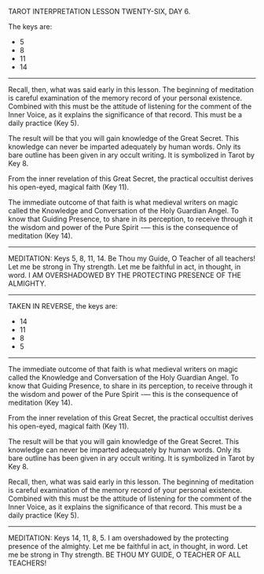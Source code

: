TAROT INTERPRETATION
LESSON TWENTY-SIX, DAY 6.

The keys are:

-  5
-  8
- 11
- 14

---

Recall, then, what was said early in this lesson. The beginning of meditation is careful examination of the memory record of your personal existence. Combined with this must be the attitude of listening for the comment of the Inner Voice, as it explains the significance of that record. This must be a daily practice (Key 5).

The result will be that you will gain knowledge of the Great Secret. This knowledge can never be imparted adequately by human words. Only its bare outline has been given in ary occult writing. It is symbolized in Tarot by Key 8.

From the inner revelation of this Great Secret, the practical occultist derives his open-eyed, magical faith (Key 11).

The immediate outcome of that faith is what medieval writers on magic called the Knowledge and Conversation of the Holy Guardian Angel. To know that Guiding Presence, to share in its perception, to receive through it the wisdom and power of the Pure Spirit -— this is the consequence of meditation (Key 14).

---

MEDITATION: Keys 5, 8, 11, 14. Be Thou my Guide, O Teacher of all teachers! Let me be strong in Thy strength. Let me be faithful in act, in thought, in word. I AM OVERSHADOWED BY THE PROTECTING PRESENCE OF THE ALMIGHTY.

---

TAKEN IN REVERSE, the keys are:

- 14
- 11
-  8
-  5

---

The immediate outcome of that faith is what medieval writers on magic called the Knowledge and Conversation of the Holy Guardian Angel. To know that Guiding Presence, to share in its perception, to receive through it the wisdom and power of the Pure Spirit -— this is the consequence of meditation (Key 14).

From the inner revelation of this Great Secret, the practical occultist derives his open-eyed, magical faith (Key 11).

The result will be that you will gain knowledge of the Great Secret. This knowledge can never be imparted adequately by human words. Only its bare outline has been given in ary occult writing. It is symbolized in Tarot by Key 8.

Recall, then, what was said early in this lesson. The beginning of meditation is careful examination of the memory record of your personal existence. Combined with this must be the attitude of listening for the comment of the Inner Voice, as it explains the significance of that record. This must be a daily practice (Key 5).

---

MEDITATION: Keys 14, 11, 8, 5. I am overshadowed by the protecting presence of the almighty. Let me be faithful in act, in thought, in word. Let me be strong in Thy strength. BE THOU MY GUIDE, O TEACHER OF ALL TEACHERS!
